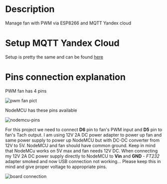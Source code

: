 # Description
Manage fan with PWM via ESP8266 and MQTT Yandex cloud

# Setup MQTT Yandex Cloud
Setup is pretty the same and can be found [here](https://github.com/fresh-fx59/iot-mqtt-yandex-cloud-with-esp8266/blob/main/README.md)

# Pins connection explanation
PWM fan has 4 pins

![pwm fan pict](https://github.com/fresh-fx59/iot-mqtt-yc-esp8266-pwm-fan/assets/5788874/f0f2b57a-c73c-4b59-8fc1-4267effa9688)

NodeMCU has these pins available

![nodemcu-pins](https://github.com/fresh-fx59/iot-mqtt-yc-esp8266-pwm-fan/assets/5788874/9bc3d5d0-2901-4cf2-a210-ccffb46660bd)

For this project we need to connect **D6** pin to fan's PWM input and **D5** pin to fan's Tach output. I am using 12V 2A DC power adapter to power up fan and same power supply to power up NodeMCU but with DC-DC converter from 12V to 5V. NodeMCU and fan should have common ground. Keep in mind that NodeMCu works on 5V max and fan needs 12V DC. When connecting my 12V 2A DC power supply directly to NodeMCU to **Vin** and **GND** - _FT232_ adapter smoked and now USB connection not working... Please keep this in mind and give proper voltage to appropriate pins.

![board connection](https://github.com/fresh-fx59/iot-mqtt-yc-esp8266-pwm-fan/assets/5788874/57513105-9efd-48ec-912a-8413a9bf614d)


